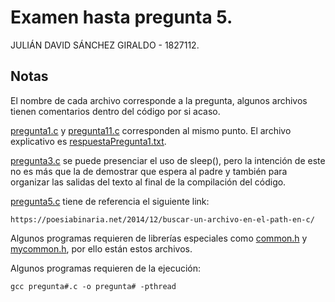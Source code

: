 # Examen hasta pregunta 5.
JULIÁN DAVID SÁNCHEZ GIRALDO - 1827112.
## Notas
El nombre de cada archivo corresponde a la pregunta, algunos archivos tienen comentarios
dentro del código por si acaso.

[pregunta1.c](pregunta1.c) y [pregunta11.c](pregunta11.c) corresponden al mismo punto. El archivo explicativo
es [respuestaPregunta1.txt](respuestaPregunta1.txt).

[pregunta3.c](pregunta3.c) se puede presenciar el uso de sleep(), pero la intención de este no es más que la de demostrar que espera al padre y también para organizar las salidas del texto al final de la compilación del código.

[pregunta5.c](pregunta5.c) tiene de referencia el siguiente link:
```
https://poesiabinaria.net/2014/12/buscar-un-archivo-en-el-path-en-c/
```

Algunos programas requieren de librerías especiales
como [common.h](common.h) y [mycommon.h](mycommon.h), por ello están estos archivos.

Algunos programas requieren de la ejecución:
```
gcc pregunta#.c -o pregunta# -pthread
```


